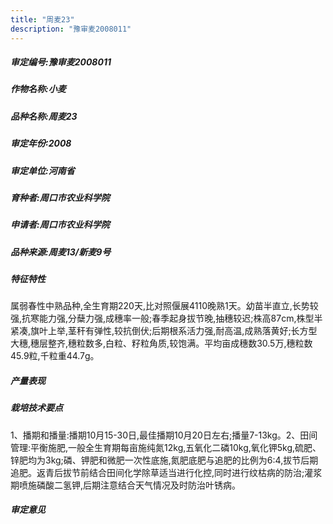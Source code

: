 ```yaml
---
title: "周麦23"
description: "豫审麦2008011"
---
```

##### 审定编号:豫审麦2008011

##### 作物名称:小麦

##### 品种名称:周麦23

##### 审定年份:2008

##### 审定单位:河南省

##### 育种者:周口市农业科学院

##### 申请者:周口市农业科学院

##### 品种来源:周麦13/新麦9号

##### 特征特性
属弱春性中熟品种,全生育期220天,比对照偃展4110晚熟1天。幼苗半直立,长势较强,抗寒能力强,分蘖力强,成穗率一般;春季起身拔节晚,抽穗较迟;株高87cm,株型半紧凑,旗叶上举,茎秆有弹性,较抗倒伏;后期根系活力强,耐高温,成熟落黄好;长方型大穗,穗层整齐,穗粒数多,白粒、籽粒角质,较饱满。平均亩成穗数30.5万,穗粒数45.9粒,千粒重44.7g。

##### 产量表现


##### 栽培技术要点
1、播期和播量:播期10月15-30日,最佳播期10月20日左右;播量7-13kg。2、田间管理:平衡施肥,一般全生育期每亩施纯氮12kg,五氧化二磷10kg,氧化钾5kg,硫肥、锌肥均为3kg;磷、钾肥和微肥一次性底施,氮肥底肥与追肥的比例为6:4,拔节后期追肥。返青后拔节前结合田间化学除草适当进行化控,同时进行纹枯病的防治;灌浆期喷施磷酸二氢钾,后期注意结合天气情况及时防治叶锈病。

##### 审定意见

